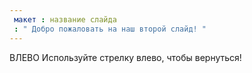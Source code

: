 ```yaml
---
 макет : название слайда
 : " Добро пожаловать на наш второй слайд! "
---
```

ВЛЕВО
Используйте стрелку влево, чтобы вернуться!
